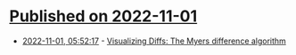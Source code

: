 # [Published on 2022-11-01](index.md)

* [2022-11-01, 05:52:17](https://news.ycombinator.com/item?id=33417466) - [Visualizing Diffs: The Myers difference algorithm](https://www.nathaniel.ai/myers-diff/)
